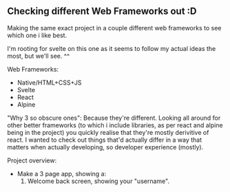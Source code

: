 ## Checking different Web Frameworks out :D

Making the same exact project in a couple different web frameworks to see which one i like best.

I'm rooting for svelte on this one as it seems to follow my actual ideas the most, but we'll see. ^^

Web Frameworks:
- Native/HTML+CSS+JS
- Svelte
- React
- Alpine

"Why 3 so obscure ones":
Because they're different. Looking all around for other better frameworks (to which i include libraries, as per react and alpine being in the project) you quickly realise that they're mostly derivitive of react. I wanted to check out things that'd actually differ in a way that matters when actually developing, so developer experience (mostly).

Project overview:
- Make a 3 page app, showing a:
  1. Welcome back screen, showing your "username".
